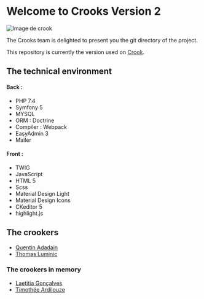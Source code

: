 # Welcome to Crooks Version 2

![Image de crook](https://zupimages.net/up/20/16/bpcj.png)

The Crooks team is delighted to present you the git directory of the project.

This repository is currently the version used on [Crook](https://crook.fr).

## The technical environment

#### Back :
- PHP 7.4
- Symfony 5
- MYSQL
- ORM : Doctrine
- Compiler : Webpack
- EasyAdmin 3
- Mailer

#### Front :
- TWIG
- JavaScript
- HTML 5
- Scss
- Material Design Light
- Material Design Icons
- CKeditor 5
- highlight.js

## The crookers
- [Quentin Adadain](https://www.linkedin.com/in/quentinadadain/)
- [Thomas Luminic](https://www.linkedin.com/in/thomasluminic/)
### The crookers in memory
- [Laetitia Gonçalves](https://www.linkedin.com/in/laetitiagon%C3%A7alves/)
- [Timothée Ardilouze](https://www.linkedin.com/in/timothee-ardilouze/)
